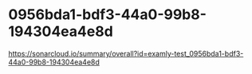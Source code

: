 # 0956bda1-bdf3-44a0-99b8-194304ea4e8d
https://sonarcloud.io/summary/overall?id=examly-test_0956bda1-bdf3-44a0-99b8-194304ea4e8d
